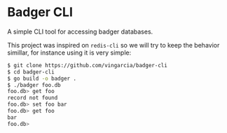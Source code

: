 # Badger CLI

A simple CLI tool for accessing badger databases.

This project was inspired on `redis-cli` so we will try to keep
the behavior simillar, for instance using it is very simple:

```bash
$ git clone https://github.com/vingarcia/badger-cli
$ cd badger-cli
$ go build -o badger .
$ ./badger foo.db
foo.db> get foo
record not found
foo.db> set foo bar
foo.db> get foo
bar
foo.db>
```
